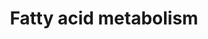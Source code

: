 ---
annotations:
- type: Pathway Ontology
  value: fatty acid metabolic pathway
- type: Pathway Ontology
  value: classic metabolic pathway
authors:
- Kuocy
- MaintBot
- Egonw
- AlexanderPico
description: ''
last-edited: 2016-07-25
organisms:
- Mycobacterium tuberculosis
redirect_from:
- /index.php/Pathway:WP2102
- /instance/WP2102
schema-jsonld:
- '@context': https://schema.org/
  '@id': https://wikipathways.github.io/pathways/WP2102.html
  '@type': Dataset
  creator:
    '@type': Organization
    name: WikiPathways
  description: ''
  keywords:
  - (S)-Hydroxyhexanoyl-CoA
  - echA21
  - ko:K07515
  - echA18.1
  - echA8
  - echA14
  - Long-chain fatty acid
  - echA19
  - (S)-Hydroxyoctanoyl-CoA
  - echA15
  - fadA5
  - ec:1.1.1.192
  - cpd:C05267
  - echA10
  - echA13
  - cpd:C00340
  - cpd:C05279
  - ko:K00493
  - cpd:C05261
  - 3-Oxopalmitoyl-CoA
  - ec:6.2.1.6
  - trans-Oct-2-enoyl-CoA
  - ltp3
  - aldC
  - acetyl-CoA acetyltransferase (EC:2.3.1.9)
  - 2-trans-Dodecenoyl-CoA
  - Primary alcohol
  - cpd:C03547
  - Palmitoyl-CoA
  - fadD33
  - trans-Tetradec-2-enoyl-CoA
  - aldehyde dehydrogenase (EC:1.2.1.3)
  - Glutarate
  - Aldehyde
  - 1-Hexadecanol
  - echA6
  - 3-Oxohexanoyl-CoA
  - echA1
  - ec:1.2.99.3
  - Crotonoyl-CoA
  - fadA
  - trans-Dec-2-enoyl-CoA
  - ko:K08765
  - aldA
  - adhB
  - Acyl-[acyl-carrier protein]
  - echA20
  - cpd:C00527
  - cpd:C01944
  - ltp1
  - Alkane
  - alkB
  - trans-Hexadec-2-enoyl-CoA
  - hcaD
  - Hexadecanoic acid
  - fadE1
  - cpd:C00435
  - cpd:C05270
  - Acyl-carrier protein
  - echA3
  - cpd:C00162
  - echA17
  - ec:1.1.99.20
  - ko:K00255
  - echA16
  - cpd:C05262
  - ko:K00248
  - echA4
  - adh
  - fadE7
  - cpd:C02990
  - cpd:C05102
  - Lauroyl-CoA
  - echA11
  - cpd:C05263
  - Hexadecanal
  - (S)-3-Hydroxybutanoyl-CoA
  - ko:K00232
  - fadA6
  - Tetradecanoyl-CoA
  - ko:K05297
  - (R)-3-Hydroxybutanoyl-CoA
  - ko:K09478
  - Acetyl-CoA
  - (S)-Hydroxydecanoyl-CoA
  - fadE13
  - cpd:C05280
  - fadA2
  - cpd:C05260
  - fadB
  - echA12
  - ko:K06445
  - echA2
  - fadA4
  - echA5
  - fadE4
  - fadE23
  - ec:1.18.1.4
  - CoA
  - trans-Hex-2-enoyl-CoA
  - ko:K08766
  - ec:4.2.1.74
  - cpd:C05258
  - cpd:C05265
  - echA18
  - Acetoacetyl-CoA
  - aldehyde dehydrogenase (EC:1.2.1.-)
  - echA7
  - echA9
  - ec:1.2.1.48
  - ko:K09479
  - fadD15
  - Butanoyl-CoA
  - adhE1
  - cpd:C05274
  - fadE2
  - adhA
  - fadA3
  license: CC0
  name: Fatty acid metabolism
seo: CreativeWork
title: Fatty acid metabolism
wpid: WP2102
---